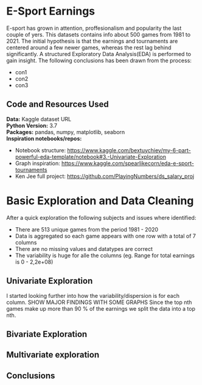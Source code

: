 # E-Sport Earnings
E-sport has grown in attention, proffesionalism and popularity the last couple of yers. This datasets contains info about 500 games from 1981 to 2021. The initial hypothesis is that the earnings and tournaments are centered around a few newer games, whereas the rest lag behind significantly. A structured Exploratory Data Analysis(EDA) is performed to gain insight. The following conclusions has been drawn from the process:
  * con1
  * con2
  * con3

## Code and Resources Used
**Data:** Kaggle dataset URL\
**Python Version:** 3.7\
**Packages:** pandas, numpy, matplotlib, seaborn\
**Inspiration notebooks/repos:**  
  * Notebook structure: https://www.kaggle.com/bextuychiev/my-6-part-powerful-eda-template/notebook#3.-Univariate-Exploration
  * Graph inspiration: https://www.kaggle.com/spearlikecorn/eda-e-sport-tournaments
  * Ken Jee full project: https://github.com/PlayingNumbers/ds_salary_proj

# Basic Exploration and Data Cleaning
After a quick exploration the following subjects and issues where identified:
  * There are 513 unique games from the period 1981 - 2020 
  * Data is aggregated so each game appears with one row with a total of 7 columns
  * There are no missing values and datatypes are correct
  * The variability is huge for alle the columns (eg. Range for total earnings is 0 - 2,2e+08)

## Univariate Exploration
I started looking further into how the variability/dispersion is for each column.
SHOW MAJOR FINDINGS WITH SOME GRAPHS 
Since the top nth games make up more than 90 % of the earnings we split the data into a top nth.

## Bivariate Exploration

## Multivariate exploration

## Conclusions

